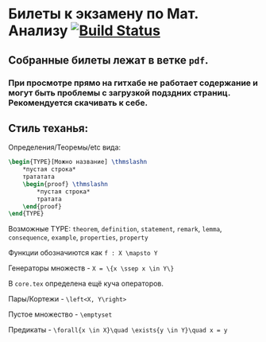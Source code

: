 # Билеты к экзамену по Мат. Анализу [![Build Status](https://travis-ci.org/gt22/hse-questions-calculus.svg?branch=master)](https://travis-ci.org/gt22/hse-questions-calculus)

## Собранные билеты лежат в ветке `pdf`. 
### При просмотре прямо на гитхабе не работает содержание и могут быть проблемы с загрузкой подздних страниц. Рекомендуется скачивать к себе.

## Стиль теханья:

Определения/Теоремы/etc вида:

```latex
\begin{TYPE}[Можно название] \thmslashn
    *пустая строка*
    трататата
    \begin{proof} \thmslashn
        *пустая строка*
        тратата
    \end{proof}
\end{TYPE}
```

Возможные TYPE: `theorem`, `definition`, `statement`, `remark`, `lemma`, `consequence`, `example`, `properties`, `property`

Функции обозначиются как `f : X \mapsto Y`

Генераторы множеств - `X = \{x \ssep x \in Y\}`

В `core.tex` определена ещё куча операторов.

Пары/Кортежи - `\left<X, Y\right>`

Пустое множество - `\emptyset`

Предикаты - `\forall{x \in X}\quad \exists{y \in Y}\quad x = y`

